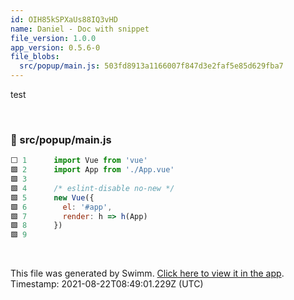 ```yaml
---
id: OIH85kSPXaUs88IQ3vHD
name: Daniel - Doc with snippet
file_version: 1.0.0
app_version: 0.5.6-0
file_blobs:
  src/popup/main.js: 503fd8913a1166007f847d3e2faf5e85d629fba7
---
```


test

<br/>

<!-- NOTE-swimm-snippet: the lines below links your snippet to Swimm -->
### 📄 src/popup/main.js
```javascript
⬜ 1      import Vue from 'vue'
🟩 2      import App from './App.vue'
🟩 3      
🟩 4      /* eslint-disable no-new */
🟩 5      new Vue({
🟩 6        el: '#app',
🟩 7        render: h => h(App)
🟩 8      })
🟩 9      
```

<br/>

This file was generated by Swimm. [Click here to view it in the app](https://swimm-web-app.web.app/#/repos/Z2l0aHViJTNBJTNBc3ItZXh0ZW5zaW9uJTNBJTNBZG91ZWs=/docs/OIH85kSPXaUs88IQ3vHD). Timestamp: 2021-08-22T08:49:01.229Z (UTC)